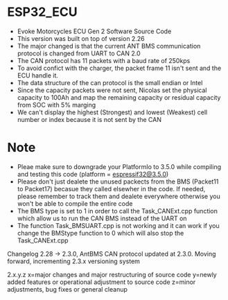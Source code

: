 # ESP32_ECU
+ Evoke Motorcycles ECU Gen 2 Software Source Code
+ This version was built on top of version 2.26
+ The major changed is that the current ANT BMS communication protocol is changed from UART to CAN 2.0
+ The CAN protocol has 11 packets with a baud rate of 250kps
+ To avoid confict with the charger, the packet frame 11 isn't sent and the ECU handle it.
+ The data structure of the can protocol is the small endian or Intel
+ Since the capacity packets were not sent, Nicolas set the physical capacity to 100Ah and map the remaining capacity or residual capacity from SOC with 5% marging
+ We can't display the  highest (Strongest) and lowest (Weakest) cell number or index because it is not sent by the CAN
# Note
+ Pleae make sure to downgrade your PlatformIo to 3.5.0 while compiling and testing this code (platform = espressif32@3.5.0)
+ Please don't just dealete the unused packects from the BMS (Packet11 to Packet17) becasue they called elsewher in the code. If needed, please remember to track them and dealete everywhere otherwise you won't be able to compile the entire code
+ The BMS type is set to 1 in order to call the Task_CANExt.cpp function which allow us to run the CAN BMS instead of the UART on
+ The function Task_BMSUART.cpp is not working and it can work if you change the BMStype function to 0 which will also stop the Task_CANExt.cpp

Changelog
2.28 -> 2.3.0, AntBMS CAN protocol updated at 2.3.0. Moving forward, incrementing 2.3.x versioning system

2.x.y.z
x=major changes and major restructuring of source code
y=newly added features or operational adjustment to source code
z=minor adjustments, bug fixes or general cleanup